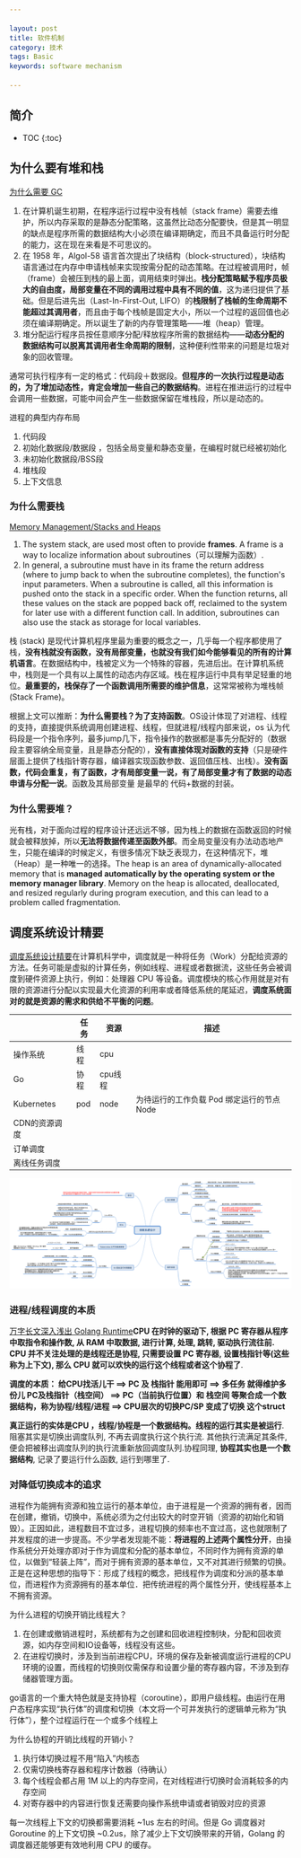 ```yaml
---

layout: post
title: 软件机制
category: 技术
tags: Basic
keywords: software mechanism

---
```


## 简介

* TOC
{:toc}

## 为什么要有堆和栈


[为什么需要 GC](https://liujiacai.net/blog/2018/06/15/garbage-collection-intro/)
1. 在计算机诞生初期，在程序运行过程中没有栈帧（stack frame）需要去维护，所以内存采取的是静态分配策略，这虽然比动态分配要快，但是其一明显的缺点是程序所需的数据结构大小必须在编译期确定，而且不具备运行时分配的能力，这在现在来看是不可思议的。
2. 在 1958 年，Algol-58 语言首次提出了块结构（block-structured），块结构语言通过在内存中申请栈帧来实现按需分配的动态策略。在过程被调用时，帧（frame）会被压到栈的最上面，调用结束时弹出。**栈分配策略赋予程序员极大的自由度，局部变量在不同的调用过程中具有不同的值**，这为递归提供了基础。但是后进先出（Last-In-First-Out, LIFO）的**栈限制了栈帧的生命周期不能超过其调用者**，而且由于每个栈帧是固定大小，所以一个过程的返回值也必须在编译期确定。所以诞生了新的内存管理策略——堆（heap）管理。
3. 堆分配运行程序员按任意顺序分配/释放程序所需的数据结构——**动态分配的数据结构可以脱离其调用者生命周期的限制**，这种便利性带来的问题是垃圾对象的回收管理。

通常可执行程序有一定的格式：代码段＋数据段。**但程序的一次执行过程是动态的，为了增加动态性，肯定会增加一些自己的数据结构**。进程在推进运行的过程中会调用一些数据，可能中间会产生一些数据保留在堆栈段，所以是动态的。

进程的典型内存布局

1. 代码段
2. 初始化数据段/数据段 ，包括全局变量和静态变量，在编程时就已经被初始化
3. 未初始化数据段/BSS段
4. 堆栈段
5. 上下文信息

### 为什么需要栈

[Memory Management/Stacks and Heaps](https://en.m.wikibooks.org/wiki/Memory_Management/Stacks_and_Heaps)

1. The system stack,  are used most often to provide **frames**. A frame is a way to localize information about subroutines（可以理解为函数）. 
2. In general, a subroutine must have in its frame the return address (where to jump back to when the subroutine completes), the function's input parameters. When a subroutine is called, all this information is pushed onto the stack in a specific order. When the function returns, all these values on the stack are popped back off, reclaimed to the system for later use with a different function call. In addition, subroutines can also use the stack as storage for local variables.

​栈 (stack) 是现代计算机程序里最为重要的概念之一，几乎每一个程序都使用了栈，**没有栈就没有函数，没有局部变量，也就没有我们如今能够看见的所有的计算机语言**。在数据结构中，栈被定义为一个特殊的容器，先进后出。在计算机系统中，栈则是一个具有以上属性的动态内存区域。栈在程序运行中具有举足轻重的地位。**最重要的，栈保存了一个函数调用所需要的维护信息**，这常常被称为堆栈帧(Stack Frame)。

根据上文可以推断：**为什么需要栈？为了支持函数**。OS设计体现了对进程、线程的支持，直接提供系统调用创建进程、线程，但就进程/线程内部来说，os 认为代码段是一个指令序列，最多jump几下，指令操作的数据都是事先分配好的（数据段主要容纳全局变量，且是静态分配的），**没有直接体现对函数的支持**（只是硬件层面上提供了栈指针寄存器，编译器实现函数参数、返回值压栈、出栈）。**没有函数，代码会重复，有了函数，才有局部变量一说，有了局部变量才有了数据的动态申请与分配一说**。函数及其局部变量 是最早的 代码+数据的封装。

### 为什么需要堆？

光有栈，对于面向过程的程序设计还远远不够，因为栈上的数据在函数返回的时候就会被释放掉，所以**无法将数据传递至函数外部**。而全局变量没有办法动态地产生，只能在编译的时候定义，有很多情况下缺乏表现力，在这种情况下，堆（Heap）是一种唯一的选择。The heap is an area of dynamically-allocated memory that is **managed automatically by the operating system or the memory manager library**. Memory on the heap is allocated, deallocated, and resized regularly during program execution, and this can lead to a problem called fragmentation. 

## 调度系统设计精要

[调度系统设计精要](https://mp.weixin.qq.com/s/R3BZpYJrBPBI0DwbJYB0YA)在计算机科学中，调度就是一种将任务（Work）分配给资源的方法。任务可能是虚拟的计算任务，例如线程、进程或者数据流，这些任务会被调度到硬件资源上执行，例如：处理器 CPU 等设备。调度模块的核心作用就是对有限的资源进行分配以实现最大化资源的利用率或者降低系统的尾延迟，**调度系统面对的就是资源的需求和供给不平衡的问题**。

||任务|资源|描述|
|---|---|---|---|
|操作系统|线程|cpu|
|Go|协程|cpu线程|
|Kubernetes|pod|node|为待运行的工作负载 Pod 绑定运行的节点 Node|
|CDN的资源调度||
|订单调度||
|离线任务调度||

![](/public/upload/basic/scheduler_design.png)

### 进程/线程调度的本质

[万字长文深入浅出 Golang Runtime](https://zhuanlan.zhihu.com/p/95056679)**CPU 在时钟的驱动下, 根据 PC 寄存器从程序中取指令和操作数, 从 RAM 中取数据, 进行计算, 处理, 跳转, 驱动执行流往前. CPU 并不关注处理的是线程还是协程, 只需要设置 PC 寄存器, 设置栈指针等(这些称为上下文), 那么 CPU 就可以欢快的运行这个线程或者这个协程了**.

**调度的本质： 给CPU找活儿干 ==> PC 及 栈指针 能用即可  ==> 多任务 就得维护多份儿 PC及栈指针（栈空间） ==> PC（当前执行位置）和 栈空间 等聚合成一个数据结构，称为协程/线程/进程 ==> CPU层次的切换PC/SP 变成了切换 这个struct**

**真正运行的实体是CPU ，线程/协程是一个数据结构。**线程的运行其实是**被运行**.阻塞其实是切换出调度队列, 不再去调度执行这个执行流. 其他执行流满足其条件, 便会把被移出调度队列的执行流重新放回调度队列.协程同理, **协程其实也是一个数据结构**, 记录了要运行什么函数, 运行到哪里了.

### 对降低切换成本的追求

进程作为能拥有资源和独立运行的基本单位，由于进程是一个资源的拥有者，因而在创建，撤销，切换中，系统必须为之付出较大的时空开销（资源的初始化和销毁）。正因如此，进程数目不宜过多，进程切换的频率也不宜过高，这也就限制了并发程度的进一步提高。不少学者发现能不能：**将进程的上述两个属性分开**，由操作系统分开处理亦即对于作为调度和分配的基本单位，不同时作为拥有资源的单位，以做到“轻装上阵”，而对于拥有资源的基本单位，又不对其进行频繁的切换。正是在这种思想的指导下：形成了线程的概念，把线程作为调度和分派的基本单位，而进程作为资源拥有的基本单位．把传统进程的两个属性分开，使线程基本上不拥有资源。

为什么进程的切换开销比线程大？

1. 在创建或撤销进程时，系统都有为之创建和回收进程控制块，分配和回收资源，如内存空间和IO设备等，线程没有这些。
2. 在进程切换时，涉及到当前进程CPU，环境的保存及新被调度运行进程的CPU环境的设置，而线程的切换则仅需保存和设置少量的寄存器内容，不涉及到存储器管理方面。

go语言的一个重大特色就是支持协程（coroutine），即用户级线程。由运行在用户态程序实现“执行体”的调度和切换（本文将一个可并发执行的逻辑单元称为“执行体”），整个过程运行在一个或多个线程上

为什么协程的开销比线程的开销小？

1. 执行体切换过程不用“陷入”内核态
2. 仅需切换栈寄存器和程序计数器（待确认）
2. 每个线程会都占用 1M 以上的内存空间，在对线程进行切换时会消耗较多的内存空间
3. 对寄存器中的内容进行恢复还需要向操作系统申请或者销毁对应的资源

每一次线程上下文的切换都需要消耗 ~1us 左右的时间。但是 Go 调度器对 Goroutine 的上下文切换 ~0.2us，除了减少上下文切换带来的开销，Golang 的调度器还能够更有效地利用 CPU 的缓存。

